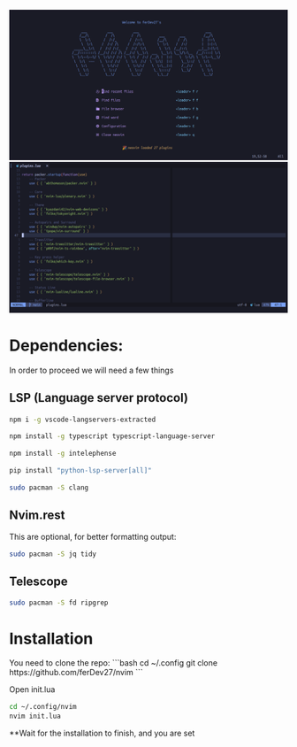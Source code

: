 ![nvim1](./screenshots/nvim_1.png)
![nvim1](./screenshots/nvim_2.png)

<h1>Dependencies:</h1>
In order to proceed we will need a few things

<h2>LSP (Language server protocol)</h2>

```bash
npm i -g vscode-langservers-extracted
```

```bash
npm install -g typescript typescript-language-server
```

```bash
npm install -g intelephense
```

```bash
pip install "python-lsp-server[all]"
```

```bash
sudo pacman -S clang
```

<h2>Nvim.rest</h2>
This are optional, for better formatting output:<br>

```bash
sudo pacman -S jq tidy
```

<h2>Telescope</h2>

```bash
sudo pacman -S fd ripgrep
```

<h1>Installation</h1>
You need to clone the repo:
```bash
cd ~/.config
git clone https://github.com/ferDev27/nvim
```

Open init.lua
```bash
cd ~/.config/nvim
nvim init.lua
```

**Wait for the installation to finish, and you are set




